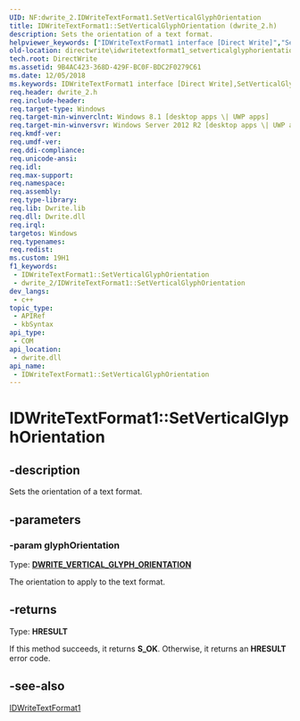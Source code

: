 ```yaml
---
UID: NF:dwrite_2.IDWriteTextFormat1.SetVerticalGlyphOrientation
title: IDWriteTextFormat1::SetVerticalGlyphOrientation (dwrite_2.h)
description: Sets the orientation of a text format.
helpviewer_keywords: ["IDWriteTextFormat1 interface [Direct Write]","SetVerticalGlyphOrientation method","IDWriteTextFormat1.SetVerticalGlyphOrientation","IDWriteTextFormat1::SetVerticalGlyphOrientation","SetVerticalGlyphOrientation","SetVerticalGlyphOrientation method [Direct Write]","SetVerticalGlyphOrientation method [Direct Write]","IDWriteTextFormat1 interface","directwrite.idwritetextformat1_setverticalglyphorientation","dwrite_2/IDWriteTextFormat1::SetVerticalGlyphOrientation"]
old-location: directwrite\idwritetextformat1_setverticalglyphorientation.htm
tech.root: DirectWrite
ms.assetid: 9B4AC423-368D-429F-BC0F-BDC2F0279C61
ms.date: 12/05/2018
ms.keywords: IDWriteTextFormat1 interface [Direct Write],SetVerticalGlyphOrientation method, IDWriteTextFormat1.SetVerticalGlyphOrientation, IDWriteTextFormat1::SetVerticalGlyphOrientation, SetVerticalGlyphOrientation, SetVerticalGlyphOrientation method [Direct Write], SetVerticalGlyphOrientation method [Direct Write],IDWriteTextFormat1 interface, directwrite.idwritetextformat1_setverticalglyphorientation, dwrite_2/IDWriteTextFormat1::SetVerticalGlyphOrientation
req.header: dwrite_2.h
req.include-header: 
req.target-type: Windows
req.target-min-winverclnt: Windows 8.1 [desktop apps \| UWP apps]
req.target-min-winversvr: Windows Server 2012 R2 [desktop apps \| UWP apps]
req.kmdf-ver: 
req.umdf-ver: 
req.ddi-compliance: 
req.unicode-ansi: 
req.idl: 
req.max-support: 
req.namespace: 
req.assembly: 
req.type-library: 
req.lib: Dwrite.lib
req.dll: Dwrite.dll
req.irql: 
targetos: Windows
req.typenames: 
req.redist: 
ms.custom: 19H1
f1_keywords:
 - IDWriteTextFormat1::SetVerticalGlyphOrientation
 - dwrite_2/IDWriteTextFormat1::SetVerticalGlyphOrientation
dev_langs:
 - c++
topic_type:
 - APIRef
 - kbSyntax
api_type:
 - COM
api_location:
 - dwrite.dll
api_name:
 - IDWriteTextFormat1::SetVerticalGlyphOrientation
---
```


# IDWriteTextFormat1::SetVerticalGlyphOrientation


## -description

Sets the orientation of a text format.

## -parameters

### -param glyphOrientation

Type: <b><a href="/windows/win32/api/dwrite_1/ne-dwrite_1-dwrite_vertical_glyph_orientation">DWRITE_VERTICAL_GLYPH_ORIENTATION</a></b>

The orientation to apply to the text format.

## -returns

Type: <b>HRESULT</b>

If this method succeeds, it returns <b xmlns:loc="http://microsoft.com/wdcml/l10n">S_OK</b>. Otherwise, it returns an <b xmlns:loc="http://microsoft.com/wdcml/l10n">HRESULT</b> error code.

## -see-also

<a href="/windows/win32/DirectWrite/idwritetextformat1">IDWriteTextFormat1</a>

